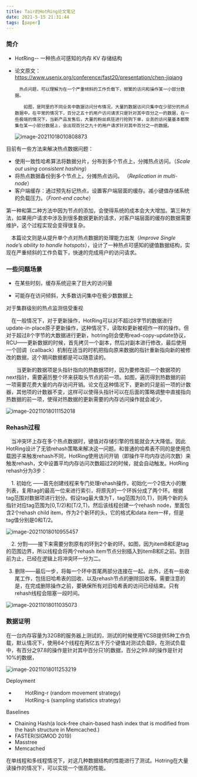 ```yaml
---
title: Tair的HotRing论文笔记
date: 2021-5-15 21:31:44
tags: [paper]  
---
```


### 简介

- HotRing--  一种热点可感知的内存 KV 存储结构

- 论文原文：https://www.usenix.org/conference/fast20/presentation/chen-jiqiang

  ```
  　热点问题，可以理解为在一个严重倾斜的工作负载下，频繁的访问和操作某一小部分数据。
  
  　　如图，是阿里的不同业务中数据访问分布情况，大量的数据访问只集中在少部分的热点数据中。在平常的情况下，百分之五十的用户访问请求只是针对其中百分之一的数据，在一些极端的情况下，当新产品发售后，大量的粉丝疯狂进行抢购下单，业务的访问量基本都聚集在某一小部分数据上，会出现百分之九十的用户请求针对其中百分之一的数据。
  ```

  ![image-20211018010808873](http://guxiangflyimagebucket.oss-cn-beijing.aliyuncs.com/img/image-20211018010808873.png)



目前有一些方法来解决热点数据问题：

-    使用一致性哈希算法将数据分片，分布到多个节点上，分摊热点访问。（*Scale out using consistent hashing*）
-    将热点数据备份到多个节点上，分摊热点访问。 （*Replication in multi-node*）
-    客户端缓存：通过预先标记热点，设置客户端层面的缓存。减小键值存储系统的负载压力。（*Front-end cache*）

   第一种和第二种方法中因为节点的添加，会使得系统的成本会大大增加。第三种方法，如果用户请求中涉及到很多数据更新的请求，对客户端层面的缓存的数据需要维护，这个过程实现会变得很复杂。

　本篇论文则是从提升单个点对热点数据的处理能力出发（*Improve Single node’s ability to handle hotspots*），设计了一种热点可感知的键值数据结构，实现在严重倾斜的工作负载下，快速的完成用户的访问请求。

### 一些问题场景

- 在某些时刻，缓存系统迎来了巨大的访问量

- 可能存在访问倾斜，大多数访问集中在极少数数据上

对于集群级别的热点监测倍受重视



　在一般情况下，对于更新操作，HotRing可以对不超过8字节的数据进行update-in-place原子更新操作，这种情况下，读取和更新被视作一样的操作。但对于超过8个字节的大数据进行更新，hotring则会使用read-copy-update协议，RCU——更新数据的时候，首先拷贝一个副本，然后对副本进行修改，最后使用一个回调（callback）机制在适当的时机把指向原来数据的指针重新指向新的被修改的数据，这个期间数据都是可以随意读的。

　　当更新的数据项是头指针指向的热数据项时，因为要修改前一个数据项的next指针，需要遍历整个环来获取头节点的前一项。如图，遍历得到热数据的前一项需要花费大量的内存访问开销。论文在这种情况下，更新的只是前一项的计数器，其他项的计数器不变，这样可以使得头指针可以在后面的策略调整中直接指向热数据的前一项，使得对热数据的更新需要的内存访问操作就会减少。

![image-20211018011152018](http://guxiangflyimagebucket.oss-cn-beijing.aliyuncs.com/img/image-20211018011152018.png)

### Rehash过程

  　当冲突环上存在多个热点数据时，键值对存储引擎的性能就会大大降低。因此HotRing设计了无锁rehash策略来解决这一问题。和普通的哈希表不同的是使用负载因子来触发rehash不同，HotRing使用访问开销（即操作平均内存访问次数）来触发rehash，文中设置平均内存访问次数超过2的时候，就会自动触发。HotRing rehash分为3步：

　1. 初始化 ——首先创建线程来专门处理rehash操作，初始化一个2倍大小的散列表，复用tag的最高一位来进行索引，将原先的一个环拆分成了两个环。根据tag范围对数据项进行划分。假设tag最大值为T，tag范围为[0,T)，则两个新的头指针对应tag范围为[0,T/2)和[T/2,T)。然后该线程创建一个rehash node，里面包含2个rehash child item，作为2个新环的头，它的格式和data item一样，但是tag值分别是0和T/2。

![image-20211018010955457](http://guxiangflyimagebucket.oss-cn-beijing.aliyuncs.com/img/image-20211018010955457.png)

　2. 分割——接下来需要分割原有的环到2个新的环。如图，因为itemB和E是tag的范围边界，所以线程会将两个rehash item节点分别插入到itemB和E之前。到目前为止，已经在逻辑上将冲突环一分为二。

3. 删除——最后一步，将每一个环中首尾两部分连接在一起。此外，还有一些收尾工作，包括旧哈希表的回收、以及rehash节点的删除回收等。需要注意的是，在完成删除操作之前，要确保所有对旧哈希表的访问已经结束。只有rehash线程会阻塞一段时间。

![image-20211018011035073](http://guxiangflyimagebucket.oss-cn-beijing.aliyuncs.com/img/image-20211018011035073.png)

### 数据证明

在一台内存容量为32GB的服务器上测试的，测试的时候使用YCSB提供5种工作负载，默认情况下，使用64个线程在两亿五千万个键值对测试负载B，在测试负载中，有百分之97.8的操作是针对其中百分只1的数据，百分之99.8的操作是针对10%的数据，

![image-20211018011253219](http://guxiangflyimagebucket.oss-cn-beijing.aliyuncs.com/img/image-20211018011253219.png)

Deployment

- 　　HotRing-r (random movement strategy)
- 　　HotRing-s (sampling statistics strategy)

Baselines

- Chaining Hash(a lock-free chain-based hash index that is modified from the hash structure in Memcached.)
- FASTER(SIGMOD 2019)
- Masstree
- Memcached

在单线程和多线程情况下，对这几种数据结构的性能进行了测试。Hotring在大量读操作的情况下，可以实现一个很高的性能。

